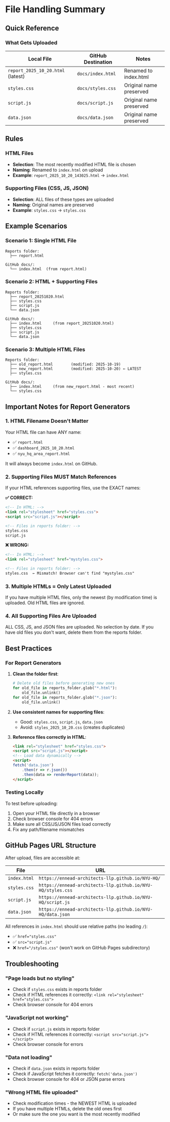 # File Handling Summary

## Quick Reference

### What Gets Uploaded

| Local File | GitHub Destination | Notes |
|------------|-------------------|-------|
| `report_2025_10_20.html` (latest) | `docs/index.html` | Renamed to index.html |
| `styles.css` | `docs/styles.css` | Original name preserved |
| `script.js` | `docs/script.js` | Original name preserved |
| `data.json` | `docs/data.json` | Original name preserved |

## Rules

### HTML Files
- **Selection**: The most recently modified HTML file is chosen
- **Naming**: Renamed to `index.html` on upload
- **Example**: `report_2025_10_20_143025.html` → `index.html`

### Supporting Files (CSS, JS, JSON)
- **Selection**: ALL files of these types are uploaded
- **Naming**: Original names are preserved
- **Example**: `styles.css` → `styles.css`

## Example Scenarios

### Scenario 1: Single HTML File
```
Reports folder:
  ├── report.html

GitHub docs/:
  └── index.html  (from report.html)
```

### Scenario 2: HTML + Supporting Files
```
Reports folder:
  ├── report_20251020.html
  ├── styles.css
  ├── script.js
  └── data.json

GitHub docs/:
  ├── index.html     (from report_20251020.html)
  ├── styles.css
  ├── script.js
  └── data.json
```

### Scenario 3: Multiple HTML Files
```
Reports folder:
  ├── old_report.html        (modified: 2025-10-19)
  ├── new_report.html        (modified: 2025-10-20) ← LATEST
  ├── styles.css

GitHub docs/:
  ├── index.html     (from new_report.html - most recent)
  └── styles.css
```

## Important Notes for Report Generators

### 1. HTML Filename Doesn't Matter
Your HTML file can have ANY name:
- ✅ `report.html`
- ✅ `dashboard_2025_10_20.html`
- ✅ `nyu_hq_area_report.html`

It will always become `index.html` on GitHub.

### 2. Supporting Files MUST Match References
If your HTML references supporting files, use the EXACT names:

**✅ CORRECT:**
```html
<!-- In HTML: -->
<link rel="stylesheet" href="styles.css">
<script src="script.js"></script>

<!-- Files in reports folder: -->
styles.css
script.js
```

**❌ WRONG:**
```html
<!-- In HTML: -->
<link rel="stylesheet" href="mystyles.css">

<!-- Files in reports folder: -->
styles.css  ← Mismatch! Browser can't find "mystyles.css"
```

### 3. Multiple HTMLs = Only Latest Uploaded
If you have multiple HTML files, only the newest (by modification time) is uploaded. Old HTML files are ignored.

### 4. All Supporting Files Are Uploaded
ALL CSS, JS, and JSON files are uploaded. No selection by date. If you have old files you don't want, delete them from the reports folder.

## Best Practices

### For Report Generators

1. **Clean the folder first**:
   ```python
   # Delete old files before generating new ones
   for old_file in reports_folder.glob("*.html"):
       old_file.unlink()
   for old_file in reports_folder.glob("*.json"):
       old_file.unlink()
   ```

2. **Use consistent names for supporting files**:
   - Good: `styles.css`, `script.js`, `data.json`
   - Avoid: `styles_2025_10_20.css` (creates duplicates)

3. **Reference files correctly in HTML**:
   ```html
   <link rel="stylesheet" href="styles.css">
   <script src="script.js"></script>
   <!-- Load data dynamically -->
   <script>
   fetch('data.json')
       .then(r => r.json())
       .then(data => renderReport(data));
   </script>
   ```

### Testing Locally

To test before uploading:

1. Open your HTML file directly in a browser
2. Check browser console for 404 errors
3. Make sure all CSS/JS/JSON files load correctly
4. Fix any path/filename mismatches

## GitHub Pages URL Structure

After upload, files are accessible at:

| File | URL |
|------|-----|
| `index.html` | `https://ennead-architects-llp.github.io/NYU-HQ/` |
| `styles.css` | `https://ennead-architects-llp.github.io/NYU-HQ/styles.css` |
| `script.js` | `https://ennead-architects-llp.github.io/NYU-HQ/script.js` |
| `data.json` | `https://ennead-architects-llp.github.io/NYU-HQ/data.json` |

All references in `index.html` should use relative paths (no leading `/`):
- ✅ `href="styles.css"`
- ✅ `src="script.js"`
- ❌ `href="/styles.css"` (won't work on GitHub Pages subdirectory)

## Troubleshooting

### "Page loads but no styling"
- Check if `styles.css` exists in reports folder
- Check if HTML references it correctly: `<link rel="stylesheet" href="styles.css">`
- Check browser console for 404 errors

### "JavaScript not working"
- Check if `script.js` exists in reports folder
- Check if HTML references it correctly: `<script src="script.js"></script>`
- Check browser console for errors

### "Data not loading"
- Check if `data.json` exists in reports folder
- Check if JavaScript fetches it correctly: `fetch('data.json')`
- Check browser console for 404 or JSON parse errors

### "Wrong HTML file uploaded"
- Check modification times - the NEWEST HTML is uploaded
- If you have multiple HTMLs, delete the old ones first
- Or make sure the one you want is the most recently modified

